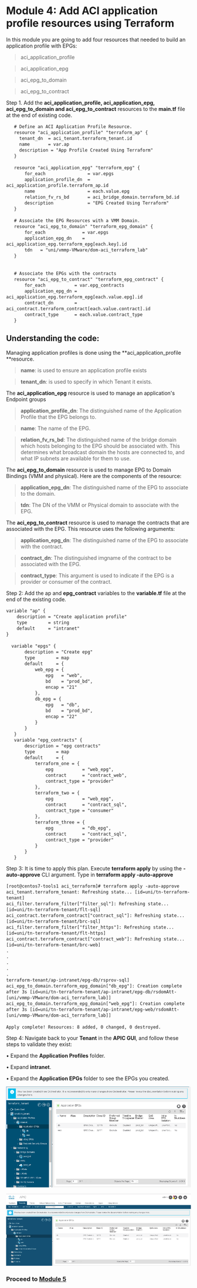 # Module 4: Add ACI application profile resources using Terraform

In this module you are going to add four resources that needed to build an application profile with EPGs:

> aci\_application_profile

> aci\_application_epg

> aci\_epg\_to_domain

> aci\_epg\_to_contract



Step 1.	 Add the **aci\_application\_profile, aci\_application\_epg, aci\_epg\_to\_domain and aci\_epg\_to\_contract** resources to the **main.tf** file at the end of existing code.

```
   # Define an ACI Application Profile Resource.
   resource "aci_application_profile" "terraform_ap" {
     tenant_dn  = aci_tenant.terraform_tenant.id
     name       = var.ap
     description = "App Profile Created Using Terraform"
   }

   resource "aci_application_epg" "terraform_epg" {
       for_each                = var.epgs
       application_profile_dn  = aci_application_profile.terraform_ap.id
       name                    = each.value.epg
       relation_fv_rs_bd       = aci_bridge_domain.terraform_bd.id
       description             = "EPG Created Using Terraform"
   }

   # Associate the EPG Resources with a VMM Domain.
   resource "aci_epg_to_domain" "terraform_epg_domain" {
       for_each              = var.epgs
       application_epg_dn    = aci_application_epg.terraform_epg[each.key].id
       tdn   = "uni/vmmp-VMware/dom-aci_terraform_lab"
   }


   # Associate the EPGs with the contracts
   resource "aci_epg_to_contract" "terraform_epg_contract" {
       for_each           = var.epg_contracts
       application_epg_dn = aci_application_epg.terraform_epg[each.value.epg].id
       contract_dn        = aci_contract.terraform_contract[each.value.contract].id
       contract_type      = each.value.contract_type
   }
```

## Understanding the code:

Managing application profiles is done using the **aci\_application_profile **resource.

> **name**: is used to ensure an application profile exists 

> **tenant_dn**: is used to specify in which Tenant it exists.


The **aci\_application_epg** resource is used to manage an application's Endpoint groups

> **application\_profile_dn**: The distinguished name of the Application Profile that the EPG belongs to.

> **name**: The name of the EPG.

> **relation\_fv_rs\_bd**: The distinguished name of the bridge domain which hosts belonging to the EPG should be associated with. This determines what broadcast domain the hosts are connected to, and what IP subnets are available for them to use.

The **aci\_epg\_to_domain** resource is used to manage EPG to Domain Bindings (VMM and physical). Here are the components of the resource:

> **application\_epg_dn**: The distinguished name of the EPG to associate to the domain.

> **tdn**: The DN of the VMM or Physical domain to associate with the EPG.

The **aci\_epg\_to_contract** resource is used to manage the contracts that are associated with the EPG. This resource uses the following arguments:

> **application\_epg_dn**: The distinguished name of the EPG to associate with the contract.

> **contract_dn**: The distinguished imgname of the contract to be associated with the EPG.

> **contract_type**: This argument is used to indicate if the EPG is a provider or consumer of the contract.

Step 2: Add the ap and **epg_contract** variables to the **variable.tf** file at the end of the existing code.

```
variable "ap" {
    description = "Create application profile"
    type        = string
    default     = "intranet"
}
 
  variable "epgs" {
       description = "Create epg"
       type        = map
       default     = {
           web_epg = {
               epg   = "web",
               bd    = "prod_bd",
               encap = "21"
           },
           db_epg = {
               epg   = "db",
               bd    = "prod_bd",
               encap = "22"
           }
       }
   }
   variable "epg_contracts" {
       description = "epg contracts"
       type        = map
       default     = {
           terraform_one = {
               epg           = "web_epg",
               contract      = "contract_web",
               contract_type = "provider" 
           },
           terraform_two = {
               epg           = "web_epg",
               contract      = "contract_sql",
               contract_type = "consumer" 
           },
           terraform_three = {
               epg           = "db_epg",
               contract      = "contract_sql",
               contract_type = "provider" 
           }
       }
   }
```

Step 3: It is time to apply this plan. Execute **terraform apply** by using the **-auto-approve** CLI argument. Type in **terraform apply -auto-approve**

```
[root@centos7-tools1 aci_terraform]# terraform apply -auto-approve
aci_tenant.terraform_tenant: Refreshing state... [id=uni/tn-terraform-tenant]
aci_filter.terraform_filter["filter_sql"]: Refreshing state... [id=uni/tn-terraform-tenant/flt-sql]
aci_contract.terraform_contract["contract_sql"]: Refreshing state... [id=uni/tn-terraform-tenant/brc-sql]
aci_filter.terraform_filter["filter_https"]: Refreshing state... [id=uni/tn-terraform-tenant/flt-https]
aci_contract.terraform_contract["contract_web"]: Refreshing state... [id=uni/tn-terraform-tenant/brc-web]
.
.
.
.
.
terraform-tenant/ap-intranet/epg-db/rsprov-sql]
aci_epg_to_domain.terraform_epg_domain["db_epg"]: Creation complete after 3s [id=uni/tn-terraform-tenant/ap-intranet/epg-db/rsdomAtt-[uni/vmmp-VMware/dom-aci_terraform_lab]]
aci_epg_to_domain.terraform_epg_domain["web_epg"]: Creation complete after 3s [id=uni/tn-terraform-tenant/ap-intranet/epg-web/rsdomAtt-[uni/vmmp-VMware/dom-aci_terraform_lab]]

Apply complete! Resources: 8 added, 0 changed, 0 destroyed.
```

Step 4: Navigate back to your **Tenant** in the **APIC GUI**, and follow these steps to validate they exist:

•	Expand the **Application Profiles** folder.

•	Expand **intranet**.

•	Expand the **Application EPGs** folder to see the EPGs you created.

![](imgs/imgs_4/apic-4.png)

![](imgs/imgs_4/apic-4-2.png)

### Proceed to [Module 5](https://github.com/krishna426426/ACI_Infrastructure_as_Code/blob/main/module5.md)
